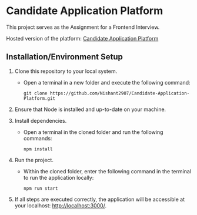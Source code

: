 # Candidate Application Platform

This project serves as the Assignment for a Frontend Interview.

Hosted version of the platform:
[Candidate Application Platform](https://weekday-assignment-flax-ten.vercel.app)

## Installation/Environment Setup
1. Clone this repository to your local system.
   - Open a terminal in a new folder and execute the following command:
     ```
     git clone https://github.com/Nishant2907/Candidate-Application-Platform.git
     ```

2. Ensure that Node is installed and up-to-date on your machine.

3. Install dependencies.
   - Open a terminal in the cloned folder and run the following commands:
     ```
     npm install
     ```

4. Run the project.
   - Within the cloned folder, enter the following command in the terminal to run the application locally:
     ```
     npm run start
     ```

5. If all steps are executed correctly, the application will be accessible at your localhost: [http://localhost:3000/](http://localhost:3000/).
